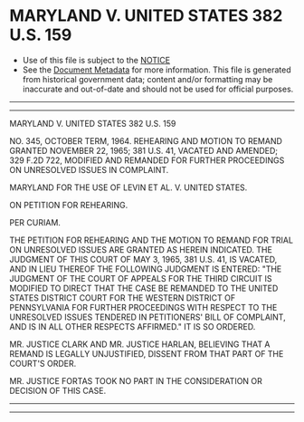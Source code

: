 ---
---

# MARYLAND V. UNITED STATES 382 U.S. 159

* Use of this file is subject to the [NOTICE](https://github.com/publicdocs/notice/blob/master/NOTICE)
* See the [Document Metadata](../../../) for more information.
  This file is generated from historical government data; content and/or formatting may be inaccurate and out-of-date and should not be used for official purposes.

----------
----------

MARYLAND V. UNITED STATES 382 U.S. 159

NO. 345, OCTOBER TERM, 1964.  REHEARING AND MOTION TO REMAND GRANTED NOVEMBER 22, 1965; 381 U.S. 41, VACATED AND AMENDED; 329 F.2D 722, MODIFIED AND REMANDED FOR FURTHER PROCEEDINGS ON UNRESOLVED ISSUES IN COMPLAINT.

MARYLAND FOR THE USE OF LEVIN ET AL. V. UNITED STATES.

ON PETITION FOR REHEARING.

PER CURIAM.

THE PETITION FOR REHEARING AND THE MOTION TO REMAND FOR TRIAL ON UNRESOLVED ISSUES ARE GRANTED AS HEREIN INDICATED.  THE JUDGMENT OF THIS COURT OF MAY 3, 1965, 381 U.S. 41, IS VACATED, AND IN LIEU THEREOF THE FOLLOWING JUDGMENT IS ENTERED:  "THE JUDGMENT OF THE COURT OF APPEALS FOR THE THIRD CIRCUIT IS MODIFIED TO DIRECT THAT THE CASE BE REMANDED TO THE UNITED STATES DISTRICT COURT FOR THE WESTERN DISTRICT OF PENNSYLVANIA FOR FURTHER PROCEEDINGS WITH RESPECT TO THE UNRESOLVED ISSUES TENDERED IN PETITIONERS' BILL OF COMPLAINT, AND IS IN ALL OTHER RESPECTS AFFIRMED."  IT IS SO ORDERED.

MR. JUSTICE CLARK AND MR. JUSTICE HARLAN, BELIEVING THAT A REMAND IS LEGALLY UNJUSTIFIED, DISSENT FROM THAT PART OF THE COURT'S ORDER.

MR. JUSTICE FORTAS TOOK NO PART IN THE CONSIDERATION OR DECISION OF THIS CASE.


----------
----------

